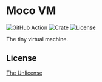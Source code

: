 # Moco VM

[![GitHub Action](https://img.shields.io/github/actions/workflow/status/raviqqe/moco/test.yaml?branch=main&style=flat-square)](https://github.com/raviqqe/moco/actions)
[![Crate](https://img.shields.io/crates/v/moco-vm.svg?style=flat-square)](https://crates.io/crates/moco-vm)
[![License](https://img.shields.io/github/license/raviqqe/moco.svg?style=flat-square)][license]

The tiny virtual machine.

## License

[The Unlicense][license]

[license]: https://github.com/raviqqe/moco/blob/main/UNLICENSE
